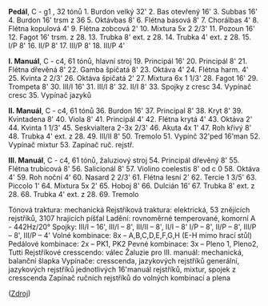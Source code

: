 **Pedál**, C - g1 , 32 tónů
1\. Burdon velký 32'
2. Bas otevřený 16'
3. Subbas 16'
4. Burdon 16' trsm z 36
5. Oktávbas 8'
6. Flétna basová 8'
7. Chorálbas 4'
8. Flétna kopulová 4'
9. Flétna zobcová 2'
10. Mixtura 5x 2 2/3'
11. Pozoun 16'
12. Fagot 16' trsm. z 28.
13. Trubka 8' ext. z 28.
14. Trubka 4' ext. z 28.
15. I/P 8'
16. II/P 8'
17. III/P 8'
18. III/P 4'

**I. Manuál**, C - c4, 61 tónů, hlavní stroj
19. Principál 16'
20. Principál 8'
21. Flétna dřevěná 8'
22. Gamba špičatá 8'
23. Oktáva 4'
24. Flétna harm. 4'
25. Kvinta 2 2/3'
26. Oktáva špičatá 2'
27. Mixtura 6x 1 1/3'
28. Fagot 16'
29. Trompeta 8'
30. III/I 16'
31. III/I 8'
32. II/I 8'
33. Spojky z cresc
34. Vypínač cresc
35. Vypínač jazyků

**II. Manuál**, C - c4, 61 tónů
36. Burdon 16'
37. Principal 8'
38. Kryt 8'
39. Kvintadena 8'
40. Viola 8'
41. Principál 4'
42. Flétna krytá 4'
43. Oktáva 2'
44. Kvinta 1 1/3'
45. Seskvialtera 2-3x 2/3'
46. Akuta 4x 1'
47. Roh křivý 8'
48. Trubka 4' ext. z 28.
49. III/II 8'
50. Tremolo
51. Vypínč 32'ped 16'man
52. Vypínač mixtur
53. Zapínač ruč. rejstř.

**III. Manuál**, C - c4, 61 tónů, žaluziový stroj
54. Principál dřevěný 8'
55. Flétna trubicová 8'
56. Salicionál 8'
57. Violino coelestis 8' od c 0
58. Oktáva 4'
59. Roh noční 4'
60. Nasard 2 2/3'
61. Flétna lesní 2'
62. Tercie 1 3/5'
63. Piccolo 1'
64. Mixtura 5x 2'
65. Hoboj 8'
66. Dulcián 16'
67. Trubka 8' ext. z 28.
68. Trubka 4' ext. z 28.
69. Tremolo

Tónová traktura: mechanická
Rejstříková traktura: elektrická, 53 znějících rejstříků, 3107 hrajících píšťal
Ladění: rovnoměrné temperované, komorní A - 442Hz/20°
Spojky: III/I – 16', III/I – 8', III/II – 8', II/I – 8'
I/P – 8', II/P – 8', III/P – 8', III/P – 4'
Volné kombinace: 8x – A,B,C,D,E,F,G,H (E-H mimo hrací stůl)
Pedálové kombinace: 2x – PK1, PK2
Pevné kombinace: 3x – Pleno 1, Pleno2, Tutti
Rejstříkové cresscendo: válec
Žaluzie pro III. manuál: mechanická, balanční šlapka
Vypínače: cresscenda, jazykových rejstříků generální, jazykových rejstříků jednotlivých
16'manuál rejstříků, mixtur, spojek z cresscenda
Zapínač ručních rejstříků do volných kombinací a plena

([Zdroj](https://rkfunic.wbs.cz/pictures/varhany/varhany_jinde/klaster/varhany_v_ks_unicov.pdf))
